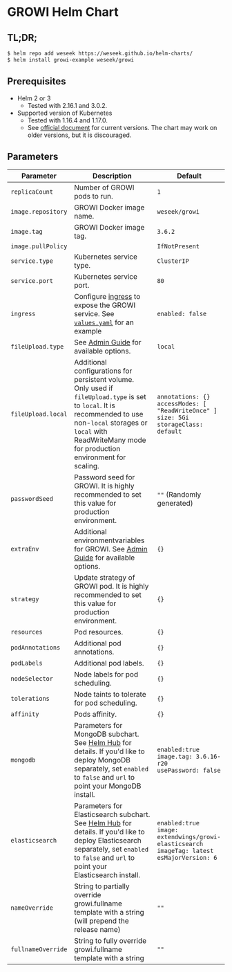 # GROWI Helm Chart

## TL;DR;
```bash
$ helm repo add weseek https://weseek.github.io/helm-charts/
$ helm install growi-example weseek/growi
```

## Prerequisites
* Helm 2 or 3
   * Tested with 2.16.1 and 3.0.2.
* Supported version of Kubernetes
   * Tested with 1.16.4 and 1.17.0.
   * See [official document](https://github.com/kubernetes/sig-release/blob/master/releases/patch-releases.md) for current versions. The chart may work on older versions, but it is discouraged.

## Parameters

| Parameter          | Description                                                                                                                                                                                                                                    | Default                                                                                                   |
| ------------------ | ---------------------------------------------------------------------------------------------------------------------------------------------------------------------------------------------------------------------------------------------- | --------------------------------------------------------------------------------------------------------- |
| `replicaCount`     | Number of GROWI pods to run.                                                                                                                                                                                                                   | `1`                                                                                                       |
| `image.repository` | GROWI Docker image name.                                                                                                                                                                                                                       | `weseek/growi`                                                                                            |
| `image.tag`        | GROWI Docker image tag.                                                                                                                                                                                                                        | `3.6.2`                                                                                                   |
| `image.pullPolicy` |                                                                                                                                                                                                                                                | `IfNotPresent`                                                                                            |
| `service.type`     | Kubernetes service type.                                                                                                                                                                                                                       | `ClusterIP`                                                                                               |
| `service.port`     | Kubernetes service port.                                                                                                                                                                                                                       | `80`                                                                                                      |
| `ingress`          | Configure [ingress](https://kubernetes.io/docs/concepts/services-networking/ingress/) to expose the GROWI service. See [`values.yaml`](./values.yaml) for an example                                                                           | `enabled: false`                                                                                          |
| `fileUpload.type`  | See [Admin Guide](https://docs.growi.org/en/admin-guide/admin-cookbook/attachment.html#file-upload-destination) for available options.                                                                                                         | `local`                                                                                                   |
| `fileUpload.local` | Additional configurations for persistent volume. Only used if `fileUpload.type` is set to `local`. It is recommended to use non-`local` storages or `local` with ReadWriteMany mode for production environment for scaling.                    | `annotations: {}`<br> `accessModes: [ "ReadWriteOnce" ]`<br> `size: 5Gi`<br> `storageClass: default`      |
| `passwordSeed`     | Password seed for GROWI. It is highly recommended to set this value for production environment.                                                                                                                                                | `""` (Randomly generated)                                                                                 |
| `extraEnv`         | Additional environmentvariables for GROWI. See [Admin Guide](https://docs.growi.org/en/admin-guide/admin-cookbook/env-vars.html) for available options.                                                                                        | `{}`                                                                                                      |
| `strategy`         | Update strategy of GROWI pod. It is highly recommended to set this value for production environment.                                                                                                                                           | `{}`                                                                                                      |
| `resources`        | Pod resources.                                                                                                                                                                                                                                 | `{}`                                                                                                      |
| `podAnnotations`   | Additional pod annotations.                                                                                                                                                                                                                    | `{}`                                                                                                      |
| `podLabels`        | Additional pod labels.                                                                                                                                                                                                                         | `{}`                                                                                                      |
| `nodeSelector`     | Node labels for pod scheduling.                                                                                                                                                                                                                | `{}`                                                                                                      |
| `tolerations`      | Node taints to tolerate for pod scheduling.                                                                                                                                                                                                    | `{}`                                                                                                      |
| `affinity`         | Pods affinity.                                                                                                                                                                                                                                 | `{}`                                                                                                      |
| `mongodb`          | Parameters for MongoDB subchart. See [Helm Hub](https://hub.helm.sh/charts/stable/mongodb) for details. If you'd like to deploy MongoDB separately, set `enabled` to `false` and `url` to point your MongoDB install.                          | `enabled:true`<br>`image.tag: 3.6.16-r20`<br> `usePassword: false`                                        |
| `elasticsearch`    | Parameters for Elasticsearch subchart. See [Helm Hub](https://hub.helm.sh/charts/elastic/elasticsearch) for details. If you'd like to deploy Elasticsearch separately, set `enabled` to `false` and `url` to point your Elasticsearch install. | `enabled:true`<br>`image: extendwings/growi-elasticsearch`<br> `imageTag: latest`<br> `esMajorVersion: 6` |
| `nameOverride`     | String to partially override growi.fullname template with a string (will prepend the release name)                                                                                                                                             | `""`                                                                                                      |
| `fullnameOverride` | String to fully override growi.fullname template with a string                                                                                                                                                                                 | `""`                                                                                                      |
